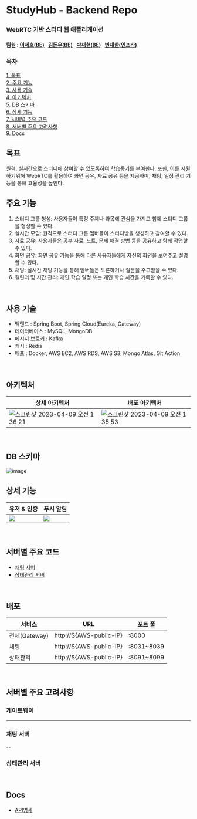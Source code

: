 # StudyHub - Backend Repo 
### WebRTC 기반 스터디 웹 애플리케이션
#### 팀원 : [이제호(BE)](https://github.com/jhl8109)&ensp; [김돈우(BE)](https://github.com/kimdonwoo)&ensp; [박재현(BE)](https://github.com/wogusqkr0515)&ensp; [변재한(인프라)](https://github.com/jaehanbyun)

### 목차
[1. 목표](#목표)<br>
[2. 주요 기능](#주요-기능)<br>
[3. 사용 기술](#사용-기술)<br>
[4. 아키텍처](#아키텍처)<br>
[5. DB 스키마](#db-스키마)<br>
[6. 상세 기능](#상세-기능)<br>
[7. 서버별 주요 코드](#서버별-주요-코드)<br>
[8. 서버별 주요 고려사항](#서버별-주요-고려사항)<br>
[9. Docs](#docs)<br>

## 목표
원격, 실시간으로 스터디에 참여할 수 있도록하여 학습동기를 부여한다. 또한, 이를 지원하기위해 WebRTC를 활용하여 화면 공유, 자료 공유 등을 제공하며, 채팅, 일정 관리 기능을 통해 효율성을 높인다.
<br>

## 주요 기능
1. 스터디 그룹 형성: 사용자들이 특정 주제나 과목에 관심을 가지고 함께 스터디 그룹을 형성할 수 있다.
2. 실시간 모임: 원격으로 스터디 그룹 멤버들이 스터디방을 생성하고 참여할 수 있다.
3. 자료 공유: 사용자들은 공부 자료, 노트, 문제 해결 방법 등을 공유하고 함께 작업할 수 있다.
4. 화면 공유: 화면 공유 기능을 통해 다른 사용자들에게 자신의 화면을 보여주고 설명할 수 있다.
5. 채팅: 실시간 채팅 기능을 통해 멤버들은 토론하거나 질문을 주고받을 수 있다.
6. 캘린더 및 시간 관리: 개인 학습 일정 또는 개인 학습 시간을 기록할 수 있다.
<br>

## 사용 기술
- 백엔드 : Spring Boot, Spring Cloud(Eureka, Gateway)
- 데이터베이스 : MySQL, MongoDB
- 메시지 브로커 : Kafka
- 캐시 : Redis
- 배포 : Docker, AWS EC2, AWS RDS, AWS S3, Mongo Atlas, Git Action
<br>

## 아키텍처
|상세 아키텍처|배포 아키텍처|
|---|---|
|<img alt="스크린샷 2023-04-09 오전 1 36 21" src="https://user-images.githubusercontent.com/78259314/230732623-49a5034e-20e2-4d3d-8ca1-0b6f5128feef.png">|<img alt="스크린샷 2023-04-09 오전 1 35 53" src="https://user-images.githubusercontent.com/78259314/230732608-1d69e8c8-2004-4750-8688-2c7278cfb779.png">|
<br>

## DB 스키마
![image](https://user-images.githubusercontent.com/78259314/230767396-092a899d-4bc3-4761-83c0-972e235c9b54.png)
<br>

## 상세 기능
|유저 & 인증|푸시 알림|
|---|---|
|<img src=https://user-images.githubusercontent.com/78259314/230734067-6e7064d4-d020-4bb7-b68e-252a29aa1074.png>|<img src=https://user-images.githubusercontent.com/78259314/230734053-10f28313-71df-4aa5-a1d2-1054bada8622.png>
<br>

## 서버별 주요 코드
- [채팅 서버](https://github.com/jaehanbyun/SGS-BE/tree/main/chat)
- [상태관리 서버](https://github.com/jaehanbyun/SGS-BE/tree/main/state)
<br>

## 배포
|서비스|URL|포트 풀|
|---|---|---|
|전체(Gateway)|http://${AWS-public-IP}|:8000|
|채팅|http://${AWS-public-IP}|:8031~8039|
|상태관리|http://${AWS-public-IP}|:8091~8099|

<br>

## 서버별 주요 고려사항
### 게이트웨이
---
### 채팅 서버
--
### 상태관리 서버

<br>

## Docs
- [API명세](https://thrilling-detail-a35.notion.site/API-ae7df35b9aaf4c629b1290c9a4f779d0?pvs=4)








